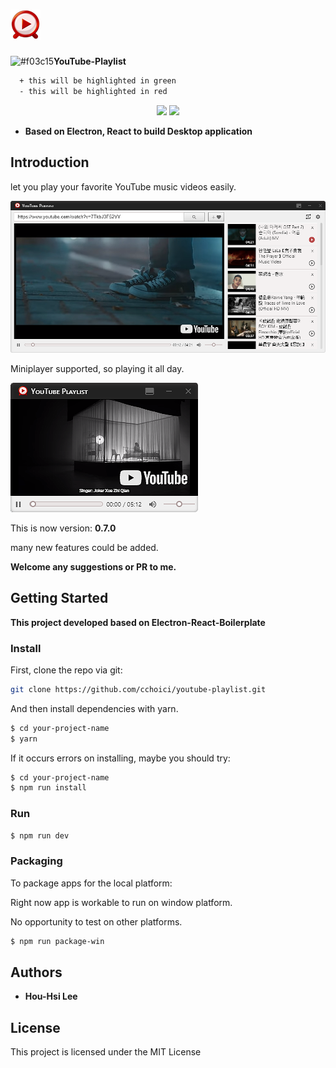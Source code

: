 # <img src='./internals/img/youtubePlaylist.png' />
![#f03c15](https://placehold.it/15/f03c15/000000?text=33333)**YouTube-Playlist**
```diff
  + this will be highlighted in green
  - this will be highlighted in red
```

<div align="center">
<img src='https://img.shields.io/github/license/mashape/apistatus.svg' />
<img src='https://img.shields.io/badge/PRs-welcome-red.svg' />
</div>


* **Based on Electron, React to build Desktop application**

## Introduction

let you play your favorite YouTube music videos easily.

<img src='./internals/img/player.png' />


Miniplayer supported, so playing it all day.

<img src='./internals/img/miniPlayer.png' />

This is now version: **0.7.0**

many new features could be added.

**Welcome any suggestions or PR to me.**

## Getting Started

**This project developed based on Electron-React-Boilerplate**


### Install

First, clone the repo via git:

```bash
git clone https://github.com/cchoici/youtube-playlist.git
```

And then install dependencies with yarn.

```bash
$ cd your-project-name
$ yarn
```
If it occurs errors on installing, maybe you should try:

```bash
$ cd your-project-name
$ npm run install
```

### Run

```bash
$ npm run dev
```

### Packaging

To package apps for the local platform:

Right now app is workable to run on window platform.

No opportunity to test on other platforms.

```bash
$ npm run package-win
```

## Authors

* **Hou-Hsi Lee**

## License

This project is licensed under the MIT License
